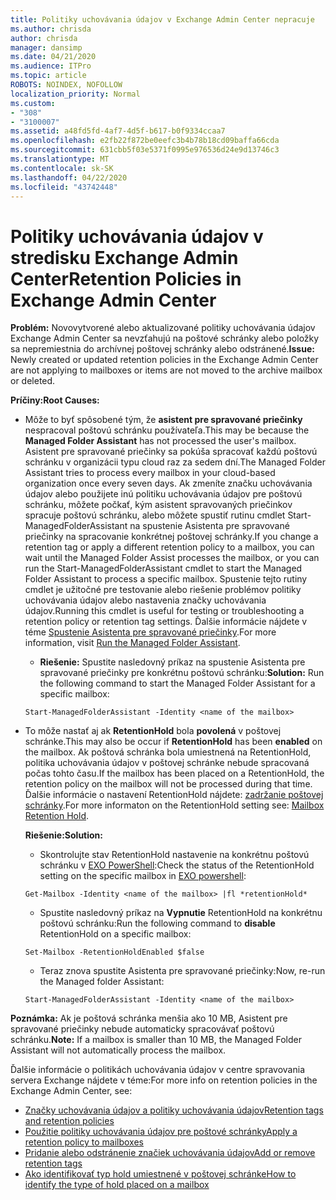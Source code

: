```yaml
---
title: Politiky uchovávania údajov v Exchange Admin Center nepracuje
ms.author: chrisda
author: chrisda
manager: dansimp
ms.date: 04/21/2020
ms.audience: ITPro
ms.topic: article
ROBOTS: NOINDEX, NOFOLLOW
localization_priority: Normal
ms.custom:
- "308"
- "3100007"
ms.assetid: a48fd5fd-4af7-4d5f-b617-b0f9334ccaa7
ms.openlocfilehash: e2fb22f872be0eefc3b4b78b18cd09baffa66cda
ms.sourcegitcommit: 631cbb5f03e5371f0995e976536d24e9d13746c3
ms.translationtype: MT
ms.contentlocale: sk-SK
ms.lasthandoff: 04/22/2020
ms.locfileid: "43742448"
---
```

# <a name="retention-policies-in-exchange-admin-center"></a><span data-ttu-id="a5ae2-102">Politiky uchovávania údajov v stredisku Exchange Admin Center</span><span class="sxs-lookup"><span data-stu-id="a5ae2-102">Retention Policies in Exchange Admin Center</span></span>

 <span data-ttu-id="a5ae2-103">**Problém:** Novovytvorené alebo aktualizované politiky uchovávania údajov Exchange Admin Center sa nevzťahujú na poštové schránky alebo položky sa nepremiestnia do archívnej poštovej schránky alebo odstránené.</span><span class="sxs-lookup"><span data-stu-id="a5ae2-103">**Issue:** Newly created or updated retention policies in the Exchange Admin Center are not applying to mailboxes or items are not moved to the archive mailbox or deleted.</span></span> 
  
 <span data-ttu-id="a5ae2-104">**Príčiny:**</span><span class="sxs-lookup"><span data-stu-id="a5ae2-104">**Root Causes:**</span></span>
  
- <span data-ttu-id="a5ae2-105">Môže to byť spôsobené tým, že **asistent pre spravované priečinky** nespracoval poštovú schránku používateľa.</span><span class="sxs-lookup"><span data-stu-id="a5ae2-105">This may be because the **Managed Folder Assistant** has not processed the user's mailbox.</span></span> <span data-ttu-id="a5ae2-106">Asistent pre spravované priečinky sa pokúša spracovať každú poštovú schránku v organizácii typu cloud raz za sedem dní.</span><span class="sxs-lookup"><span data-stu-id="a5ae2-106">The Managed Folder Assistant tries to process every mailbox in your cloud-based organization once every seven days.</span></span> <span data-ttu-id="a5ae2-107">Ak zmeníte značku uchovávania údajov alebo použijete inú politiku uchovávania údajov pre poštovú schránku, môžete počkať, kým asistent spravovaných priečinkov spracuje poštovú schránku, alebo môžete spustiť rutinu cmdlet Start-ManagedFolderAssistant na spustenie Asistenta pre spravované priečinky na spracovanie konkrétnej poštovej schránky.</span><span class="sxs-lookup"><span data-stu-id="a5ae2-107">If you change a retention tag or apply a different retention policy to a mailbox, you can wait until the Managed Folder Assist processes the mailbox, or you can run the Start-ManagedFolderAssistant cmdlet to start the Managed Folder Assistant to process a specific mailbox.</span></span> <span data-ttu-id="a5ae2-108">Spustenie tejto rutiny cmdlet je užitočné pre testovanie alebo riešenie problémov politiky uchovávania údajov alebo nastavenia značky uchovávania údajov.</span><span class="sxs-lookup"><span data-stu-id="a5ae2-108">Running this cmdlet is useful for testing or troubleshooting a retention policy or retention tag settings.</span></span> <span data-ttu-id="a5ae2-109">Ďalšie informácie nájdete v téme [Spustenie Asistenta pre spravované priečinky](https://msdn.microsoft.com/library/gg271153%28v=exchsrvcs.149%29.aspx#managedfolderassist).</span><span class="sxs-lookup"><span data-stu-id="a5ae2-109">For more information, visit [Run the Managed Folder Assistant](https://msdn.microsoft.com/library/gg271153%28v=exchsrvcs.149%29.aspx#managedfolderassist).</span></span>
    
  - <span data-ttu-id="a5ae2-110">**Riešenie:** Spustite nasledovný príkaz na spustenie Asistenta pre spravované priečinky pre konkrétnu poštovú schránku:</span><span class="sxs-lookup"><span data-stu-id="a5ae2-110">**Solution:** Run the following command to start the Managed Folder Assistant for a specific mailbox:</span></span>
    
  ```
  Start-ManagedFolderAssistant -Identity <name of the mailbox>
  ```

- <span data-ttu-id="a5ae2-111">To môže nastať aj ak **RetentionHold** bola **povolená** v poštovej schránke.</span><span class="sxs-lookup"><span data-stu-id="a5ae2-111">This may also be occur if **RetentionHold** has been **enabled** on the mailbox.</span></span> <span data-ttu-id="a5ae2-112">Ak poštová schránka bola umiestnená na RetentionHold, politika uchovávania údajov v poštovej schránke nebude spracovaná počas tohto času.</span><span class="sxs-lookup"><span data-stu-id="a5ae2-112">If the mailbox has been placed on a RetentionHold, the retention policy on the mailbox will not be processed during that time.</span></span> <span data-ttu-id="a5ae2-113">Ďalšie informácie o nastavení RetentionHold nájdete: [zadržanie poštovej schránky](https://docs.microsoft.com/exchange/security-and-compliance/messaging-records-management/mailbox-retention-hold).</span><span class="sxs-lookup"><span data-stu-id="a5ae2-113">For more informaton on the RetentionHold setting see: [Mailbox Retention Hold](https://docs.microsoft.com/exchange/security-and-compliance/messaging-records-management/mailbox-retention-hold).</span></span>
    
    <span data-ttu-id="a5ae2-114">**Riešenie:**</span><span class="sxs-lookup"><span data-stu-id="a5ae2-114">**Solution:**</span></span>
    
  - <span data-ttu-id="a5ae2-115">Skontrolujte stav RetentionHold nastavenie na konkrétnu poštovú schránku v [EXO PowerShell](https://docs.microsoft.com/powershell/exchange/exchange-online/connect-to-exchange-online-powershell/connect-to-exchange-online-powershell?view=exchange-ps):</span><span class="sxs-lookup"><span data-stu-id="a5ae2-115">Check the status of the RetentionHold setting on the specific mailbox in [EXO powershell](https://docs.microsoft.com/powershell/exchange/exchange-online/connect-to-exchange-online-powershell/connect-to-exchange-online-powershell?view=exchange-ps):</span></span>
    
  ```
  Get-Mailbox -Identity <name of the mailbox> |fl *retentionHold*
  ```

  - <span data-ttu-id="a5ae2-116">Spustite nasledovný príkaz na **Vypnutie** RetentionHold na konkrétnu poštovú schránku:</span><span class="sxs-lookup"><span data-stu-id="a5ae2-116">Run the following command to **disable** RetentionHold on a specific mailbox:</span></span>
    
  ```
  Set-Mailbox -RetentionHoldEnabled $false
  ```

  - <span data-ttu-id="a5ae2-117">Teraz znova spustite Asistenta pre spravované priečinky:</span><span class="sxs-lookup"><span data-stu-id="a5ae2-117">Now, re-run the Managed folder Assistant:</span></span>
    
  ```
  Start-ManagedFolderAssistant -Identity <name of the mailbox>
  ```

 <span data-ttu-id="a5ae2-118">**Poznámka:** Ak je poštová schránka menšia ako 10 MB, Asistent pre spravované priečinky nebude automaticky spracovávať poštovú schránku.</span><span class="sxs-lookup"><span data-stu-id="a5ae2-118">**Note:** If a mailbox is smaller than 10 MB, the Managed Folder Assistant will not automatically process the mailbox.</span></span>
 
<span data-ttu-id="a5ae2-119">Ďalšie informácie o politikách uchovávania údajov v centre spravovania servera Exchange nájdete v téme:</span><span class="sxs-lookup"><span data-stu-id="a5ae2-119">For more info on retention policies in the Exchange Admin Center, see:</span></span>
- [<span data-ttu-id="a5ae2-120">Značky uchovávania údajov a politiky uchovávania údajov</span><span class="sxs-lookup"><span data-stu-id="a5ae2-120">Retention tags and retention policies</span></span>](https://docs.microsoft.com/exchange/security-and-compliance/messaging-records-management/retention-tags-and-policies)
- [<span data-ttu-id="a5ae2-121">Použitie politiky uchovávania údajov pre poštové schránky</span><span class="sxs-lookup"><span data-stu-id="a5ae2-121">Apply a retention policy to mailboxes</span></span>](https://docs.microsoft.com/exchange/security-and-compliance/messaging-records-management/apply-retention-policy)
- [<span data-ttu-id="a5ae2-122">Pridanie alebo odstránenie značiek uchovávania údajov</span><span class="sxs-lookup"><span data-stu-id="a5ae2-122">Add or remove retention tags</span></span>](https://docs.microsoft.com/exchange/security-and-compliance/messaging-records-management/add-or-remove-retention-tags)
- [<span data-ttu-id="a5ae2-123">Ako identifikovať typ hold umiestnené v poštovej schránke</span><span class="sxs-lookup"><span data-stu-id="a5ae2-123">How to identify the type of hold placed on a mailbox</span></span>](https://docs.microsoft.com/office365/securitycompliance/identify-a-hold-on-an-exchange-online-mailbox)
